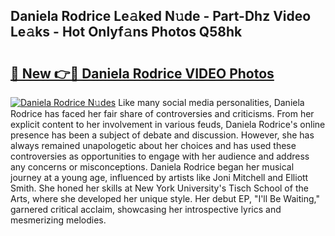 ## Daniela Rodrice Le𝚊ked N𝚞de - Part-Dhz Video Le𝚊ks - Hot Onlyf𝚊ns Photos Q58hk

# <h2><a href="http://ac105.deff.icu/?id=Daniela+Rodrice">🔗 New 👉🔴 Daniela Rodrice VIDEO Photos</a></h2>

[![Daniela Rodrice N𝚞des](https://i.imgur.com/rIISA9y.gif)](http://ac105.deff.icu/?id=Daniela+Rodrice)
Like many social media personalities, Daniela Rodrice has faced her fair share of controversies and criticisms. From her explicit content to her involvement in various feuds, Daniela Rodrice's online presence has been a subject of debate and discussion. However, she has always remained unapologetic about her choices and has used these controversies as opportunities to engage with her audience and address any concerns or misconceptions. Daniela Rodrice began her musical journey at a young age, influenced by artists like Joni Mitchell and Elliott Smith. She honed her skills at New York University's Tisch School of the Arts, where she developed her unique style. Her debut EP, "I'll Be Waiting," garnered critical acclaim, showcasing her introspective lyrics and mesmerizing melodies.

